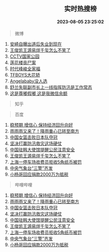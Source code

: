 <div align="center"><h2>实时热搜榜</h2><h4>2023-08-05 23:25:02</h4></div>

> 微博  

1. [安崎自曝出道后失业到现在](https://s.weibo.com/weibo?q=%23%E5%AE%89%E5%B4%8E%E8%87%AA%E6%9B%9D%E5%87%BA%E9%81%93%E5%90%8E%E5%A4%B1%E4%B8%9A%E5%88%B0%E7%8E%B0%E5%9C%A8%23&t=31&band_rank=1&Refer=top)<br />
2. [王俊凯王源易烊千玺怎么不笑了](https://s.weibo.com/weibo?q=%23%E7%8E%8B%E4%BF%8A%E5%87%AF%E7%8E%8B%E6%BA%90%E6%98%93%E7%83%8A%E5%8D%83%E7%8E%BA%E6%80%8E%E4%B9%88%E4%B8%8D%E7%AC%91%E4%BA%86%23&t=31&band_rank=2&Refer=top)<br />
3. [CCTV国家公园](https://s.weibo.com/weibo?q=%23CCTV%E5%9B%BD%E5%AE%B6%E5%85%AC%E5%9B%AD%23&t=31&band_rank=3&Refer=top)<br />
4. [莲花楼丧尸案](https://s.weibo.com/weibo?q=%23%E8%8E%B2%E8%8A%B1%E6%A5%BC%E4%B8%A7%E5%B0%B8%E6%A1%88%23&t=31&band_rank=4&Refer=top)<br />
5. [时代峰峻全家福](https://s.weibo.com/weibo?q=%23%E6%97%B6%E4%BB%A3%E5%B3%B0%E5%B3%BB%E5%85%A8%E5%AE%B6%E7%A6%8F%23&t=31&band_rank=5&Refer=top)<br />
6. [TFBOYS大花轿](https://s.weibo.com/weibo?q=TFBOYS%E5%A4%A7%E8%8A%B1%E8%BD%BF&t=31&band_rank=6&Refer=top)<br />
7. [Angelababy没人选](https://s.weibo.com/weibo?q=%23Angelababy%E6%B2%A1%E4%BA%BA%E9%80%89%23&t=31&band_rank=7&Refer=top)<br />
8. [舒兰失联副市长上一线指挥防汛是工作常态](https://s.weibo.com/weibo?q=%23%E8%88%92%E5%85%B0%E5%A4%B1%E8%81%94%E5%89%AF%E5%B8%82%E9%95%BF%E4%B8%8A%E4%B8%80%E7%BA%BF%E6%8C%87%E6%8C%A5%E9%98%B2%E6%B1%9B%E6%98%AF%E5%B7%A5%E4%BD%9C%E5%B8%B8%E6%80%81%23&t=31&band_rank=8&Refer=top)<br />
9. [这是尊嘟假嘟 这是我微信余额](https://s.weibo.com/weibo?q=%E8%BF%99%E6%98%AF%E5%B0%8A%E5%98%9F%E5%81%87%E5%98%9F%20%E8%BF%99%E6%98%AF%E6%88%91%E5%BE%AE%E4%BF%A1%E4%BD%99%E9%A2%9D&t=31&band_rank=9&Refer=top)<br />

> 知乎  


> 百度  

1. [稳预期 增信心 保持经济回升向好](https://www.baidu.com/s?wd=%E7%A8%B3%E9%A2%84%E6%9C%9F+%E5%A2%9E%E4%BF%A1%E5%BF%83+%E4%BF%9D%E6%8C%81%E7%BB%8F%E6%B5%8E%E5%9B%9E%E5%8D%87%E5%90%91%E5%A5%BD&sa=fyb_news&rsv_dl=fyb_news)<br />
2. [雨雨雨又来了！降雨重心已转至南方](https://www.baidu.com/s?wd=%E9%9B%A8%E9%9B%A8%E9%9B%A8%E5%8F%88%E6%9D%A5%E4%BA%86%EF%BC%81%E9%99%8D%E9%9B%A8%E9%87%8D%E5%BF%83%E5%B7%B2%E8%BD%AC%E8%87%B3%E5%8D%97%E6%96%B9&sa=fyb_news&rsv_dl=fyb_news)<br />
3. [中国女篮击败日本队夺冠](https://www.baidu.com/s?wd=%E4%B8%AD%E5%9B%BD%E5%A5%B3%E7%AF%AE%E5%87%BB%E8%B4%A5%E6%97%A5%E6%9C%AC%E9%98%9F%E5%A4%BA%E5%86%A0&sa=fyb_news&rsv_dl=fyb_news)<br />
4. [坚决打赢防汛救灾这场硬仗](https://www.baidu.com/s?wd=%E5%9D%9A%E5%86%B3%E6%89%93%E8%B5%A2%E9%98%B2%E6%B1%9B%E6%95%91%E7%81%BE%E8%BF%99%E5%9C%BA%E7%A1%AC%E4%BB%97&sa=fyb_news&rsv_dl=fyb_news)<br />
5. [中国驻韩大使馆提醒公民注意安全](https://www.baidu.com/s?wd=%E4%B8%AD%E5%9B%BD%E9%A9%BB%E9%9F%A9%E5%A4%A7%E4%BD%BF%E9%A6%86%E6%8F%90%E9%86%92%E5%85%AC%E6%B0%91%E6%B3%A8%E6%84%8F%E5%AE%89%E5%85%A8&sa=fyb_news&rsv_dl=fyb_news)<br />
6. [王俊凯王源易烊千玺怎么不笑了](https://www.baidu.com/s?wd=%E7%8E%8B%E4%BF%8A%E5%87%AF%E7%8E%8B%E6%BA%90%E6%98%93%E7%83%8A%E5%8D%83%E7%8E%BA%E6%80%8E%E4%B9%88%E4%B8%8D%E7%AC%91%E4%BA%86&sa=fyb_news&rsv_dl=fyb_news)<br />
7. [上海一停车场收费员拒收5角纸币被罚](https://www.baidu.com/s?wd=%E4%B8%8A%E6%B5%B7%E4%B8%80%E5%81%9C%E8%BD%A6%E5%9C%BA%E6%94%B6%E8%B4%B9%E5%91%98%E6%8B%92%E6%94%B65%E8%A7%92%E7%BA%B8%E5%B8%81%E8%A2%AB%E7%BD%9A&sa=fyb_news&rsv_dl=fyb_news)<br />
8. [中央气象台“三警”齐发](https://www.baidu.com/s?wd=%E4%B8%AD%E5%A4%AE%E6%B0%94%E8%B1%A1%E5%8F%B0%E2%80%9C%E4%B8%89%E8%AD%A6%E2%80%9D%E9%BD%90%E5%8F%91&sa=fyb_news&rsv_dl=fyb_news)<br />
9. [小杨哥回应捐款2000万为抵税](https://www.baidu.com/s?wd=%E5%B0%8F%E6%9D%A8%E5%93%A5%E5%9B%9E%E5%BA%94%E6%8D%90%E6%AC%BE2000%E4%B8%87%E4%B8%BA%E6%8A%B5%E7%A8%8E&sa=fyb_news&rsv_dl=fyb_news)<br />

> 哔哩哔哩  

1. [稳预期 增信心 保持经济回升向好](https://www.baidu.com/s?wd=%E7%A8%B3%E9%A2%84%E6%9C%9F+%E5%A2%9E%E4%BF%A1%E5%BF%83+%E4%BF%9D%E6%8C%81%E7%BB%8F%E6%B5%8E%E5%9B%9E%E5%8D%87%E5%90%91%E5%A5%BD&sa=fyb_news&rsv_dl=fyb_news)<br />
2. [雨雨雨又来了！降雨重心已转至南方](https://www.baidu.com/s?wd=%E9%9B%A8%E9%9B%A8%E9%9B%A8%E5%8F%88%E6%9D%A5%E4%BA%86%EF%BC%81%E9%99%8D%E9%9B%A8%E9%87%8D%E5%BF%83%E5%B7%B2%E8%BD%AC%E8%87%B3%E5%8D%97%E6%96%B9&sa=fyb_news&rsv_dl=fyb_news)<br />
3. [中国女篮击败日本队夺冠](https://www.baidu.com/s?wd=%E4%B8%AD%E5%9B%BD%E5%A5%B3%E7%AF%AE%E5%87%BB%E8%B4%A5%E6%97%A5%E6%9C%AC%E9%98%9F%E5%A4%BA%E5%86%A0&sa=fyb_news&rsv_dl=fyb_news)<br />
4. [坚决打赢防汛救灾这场硬仗](https://www.baidu.com/s?wd=%E5%9D%9A%E5%86%B3%E6%89%93%E8%B5%A2%E9%98%B2%E6%B1%9B%E6%95%91%E7%81%BE%E8%BF%99%E5%9C%BA%E7%A1%AC%E4%BB%97&sa=fyb_news&rsv_dl=fyb_news)<br />
5. [中国驻韩大使馆提醒公民注意安全](https://www.baidu.com/s?wd=%E4%B8%AD%E5%9B%BD%E9%A9%BB%E9%9F%A9%E5%A4%A7%E4%BD%BF%E9%A6%86%E6%8F%90%E9%86%92%E5%85%AC%E6%B0%91%E6%B3%A8%E6%84%8F%E5%AE%89%E5%85%A8&sa=fyb_news&rsv_dl=fyb_news)<br />
6. [王俊凯王源易烊千玺怎么不笑了](https://www.baidu.com/s?wd=%E7%8E%8B%E4%BF%8A%E5%87%AF%E7%8E%8B%E6%BA%90%E6%98%93%E7%83%8A%E5%8D%83%E7%8E%BA%E6%80%8E%E4%B9%88%E4%B8%8D%E7%AC%91%E4%BA%86&sa=fyb_news&rsv_dl=fyb_news)<br />
7. [上海一停车场收费员拒收5角纸币被罚](https://www.baidu.com/s?wd=%E4%B8%8A%E6%B5%B7%E4%B8%80%E5%81%9C%E8%BD%A6%E5%9C%BA%E6%94%B6%E8%B4%B9%E5%91%98%E6%8B%92%E6%94%B65%E8%A7%92%E7%BA%B8%E5%B8%81%E8%A2%AB%E7%BD%9A&sa=fyb_news&rsv_dl=fyb_news)<br />
8. [中央气象台“三警”齐发](https://www.baidu.com/s?wd=%E4%B8%AD%E5%A4%AE%E6%B0%94%E8%B1%A1%E5%8F%B0%E2%80%9C%E4%B8%89%E8%AD%A6%E2%80%9D%E9%BD%90%E5%8F%91&sa=fyb_news&rsv_dl=fyb_news)<br />
9. [小杨哥回应捐款2000万为抵税](https://www.baidu.com/s?wd=%E5%B0%8F%E6%9D%A8%E5%93%A5%E5%9B%9E%E5%BA%94%E6%8D%90%E6%AC%BE2000%E4%B8%87%E4%B8%BA%E6%8A%B5%E7%A8%8E&sa=fyb_news&rsv_dl=fyb_news)<br />
